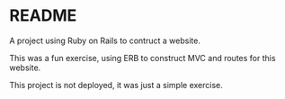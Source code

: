 # README

A project using Ruby on Rails to contruct a website. 

This was a fun exercise, using ERB to construct MVC and routes for this website. 

This project is not deployed, it was just a simple exercise. 


